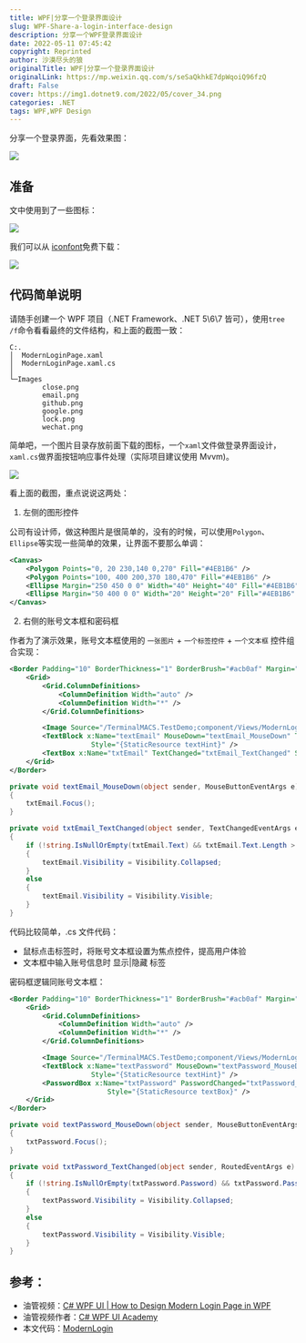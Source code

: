 ```yaml
---
title: WPF|分享一个登录界面设计
slug: WPF-Share-a-login-interface-design
description: 分享一个WPF登录界面设计
date: 2022-05-11 07:45:42
copyright: Reprinted
author: 沙漠尽头的狼
originalTitle: WPF|分享一个登录界面设计
originalLink: https://mp.weixin.qq.com/s/seSaQkhkE7dpWqoiQ96fzQ
draft: False
cover: https://img1.dotnet9.com/2022/05/cover_34.png
categories: .NET
tags: WPF,WPF Design
---
```


分享一个登录界面，先看效果图：

![](https://img1.dotnet9.com/2022/05/3401.gif)

## 准备

文中使用到了一些图标：

![](https://img1.dotnet9.com/2022/05/3402.png)

我们可以从 [iconfont](https://www.iconfont.cn/)免费下载：

![](https://img1.dotnet9.com/2022/05/3403.gif)

## 代码简单说明

请随手创建一个 WPF 项目（.NET Framework、.NET 5\6\7 皆可），使用`tree /f`命令看看最终的文件结构，和上面的截图一致：

```shell
C:.
│  ModernLoginPage.xaml
│  ModernLoginPage.xaml.cs
│
└─Images
        close.png
        email.png
        github.png
        google.png
        lock.png
        wechat.png
```

简单吧，一个图片目录存放前面下载的图标，一个`xaml`文件做登录界面设计，`xaml.cs`做界面按钮响应事件处理（实际项目建议使用 Mvvm)。

![](https://img1.dotnet9.com/2022/05/3404.png)

看上面的截图，重点说说这两处：

1. 左侧的图形控件

公司有设计师，做这种图片是很简单的，没有的时候，可以使用`Polygon`、`Ellipse`等实现一些简单的效果，让界面不要那么单调：

```xml
<Canvas>
    <Polygon Points="0, 20 230,140 0,270" Fill="#4EB1B6" />
    <Polygon Points="100, 400 200,370 180,470" Fill="#4EB1B6" />
    <Ellipse Margin="250 450 0 0" Width="40" Height="40" Fill="#4EB1B6" />
    <Ellipse Margin="50 400 0 0" Width="20" Height="20" Fill="#4EB1B6" />
</Canvas>
```

2. 右侧的账号文本框和密码框

作者为了演示效果，账号文本框使用的 `一张图片` + `一个标签控件` + `一个文本框` 控件组合实现：

```xml
<Border Padding="10" BorderThickness="1" BorderBrush="#acb0af" Margin="70 7" CornerRadius="5">
    <Grid>
        <Grid.ColumnDefinitions>
            <ColumnDefinition Width="auto" />
            <ColumnDefinition Width="*" />
        </Grid.ColumnDefinitions>

        <Image Source="/TerminalMACS.TestDemo;component/Views/ModernLogin/Images/email.png" Height="20" />
        <TextBlock x:Name="textEmail" MouseDown="textEmail_MouseDown" Text="邮箱"
                    Style="{StaticResource textHint}" />
        <TextBox x:Name="txtEmail" TextChanged="txtEmail_TextChanged" Style="{StaticResource textBox}" />
    </Grid>
</Border>
```

```csharp
private void textEmail_MouseDown(object sender, MouseButtonEventArgs e)
{
    txtEmail.Focus();
}

private void txtEmail_TextChanged(object sender, TextChangedEventArgs e)
{
    if (!string.IsNullOrEmpty(txtEmail.Text) && txtEmail.Text.Length > 0)
    {
        textEmail.Visibility = Visibility.Collapsed;
    }
    else
    {
        textEmail.Visibility = Visibility.Visible;
    }
}
```

代码比较简单，.cs 文件代码：

- 鼠标点击标签时，将账号文本框设置为焦点控件，提高用户体验
- 文本框中输入账号信息时 显示|隐藏 标签

密码框逻辑同账号文本框：

```xml
<Border Padding="10" BorderThickness="1" BorderBrush="#acb0af" Margin="70 7" CornerRadius="5">
    <Grid>
        <Grid.ColumnDefinitions>
            <ColumnDefinition Width="auto" />
            <ColumnDefinition Width="*" />
        </Grid.ColumnDefinitions>

        <Image Source="/TerminalMACS.TestDemo;component/Views/ModernLogin/Images/lock.png" Height="20" />
        <TextBlock x:Name="textPassword" MouseDown="textPassword_MouseDown" Text="密码"
                    Style="{StaticResource textHint}" />
        <PasswordBox x:Name="txtPassword" PasswordChanged="txtPassword_TextChanged"
                        Style="{StaticResource textBox}" />
    </Grid>
</Border>
```

```csharp
private void textPassword_MouseDown(object sender, MouseButtonEventArgs e)
{
    txtPassword.Focus();
}

private void txtPassword_TextChanged(object sender, RoutedEventArgs e)
{
    if (!string.IsNullOrEmpty(txtPassword.Password) && txtPassword.Password.Length > 0)
    {
        textPassword.Visibility = Visibility.Collapsed;
    }
    else
    {
        textPassword.Visibility = Visibility.Visible;
    }
}
```

## 参考：

- 油管视频：[C# WPF UI | How to Design Modern Login Page in WPF](https://www.youtube.com/watch?v=PoPUB1_q2kE&t=907s)
- 油管视频作者：[C# WPF UI Academy](https://www.youtube.com/channel/UCtVawNW7C2t6AX1vex6a_vw)
- 本文代码：[ModernLogin](https://github.com/dotnet9/TerminalMACS.ManagerForWPF/tree/master/src/TerminalMACS.TestDemo/Views/ModernLogin)
